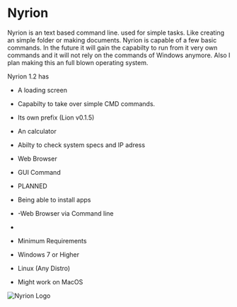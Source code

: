 # Nyrion
Nyrion is an text based command line. used for simple tasks. Like creating an simple folder or making documents. 
Nyrion is capable of a few basic commands. In the future it will gain the capabilty to run from it very own commands and it will not rely on the commands of Windows anymore. Also I plan making this an full blown operating system.

Nyrion 1.2 has
- A loading screen
- Capabilty to take over simple CMD commands.
- Its own prefix (Lion v0.1.5)
- An calculator
- Abilty to check system specs and IP adress
- Web Browser
- GUI Command

- PLANNED
- Being able to install apps
- -Web Browser via Command line


- 

- Minimum Requirements
- Windows 7 or Higher
- Linux (Any Distro)
- Might work on MacOS 
  

![Nyrion Logo](https://github.com/user-attachments/assets/e9b7d50d-5388-459a-ac43-da38341dbb9b)

